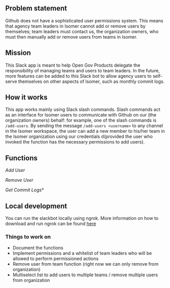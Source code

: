 ## Problem statement
Github does not have a sophisticated user permissions system. This means that agency team leaders in Isomer cannot add or remove users by themselves; team leaders must contact us, the organization owners, who must then manually add or remove users from teams in Isomer. 

## Mission
This Slack app is meant to help Open Gov Products delegate the responsibility of managing teams and users to team leaders. In the future, more features can be added to this Slack bot to allow agency users to self-serve themselves on other aspects of Isomer, such as monthly commit logs.

## How it works
This app works mainly using Slack slash commands. Slash commands act as an interface for Isomer users to communicate with Github on our (the organization owners) behalf: for example, one of the slash commands is `/add-users`. By sending the message `/add-users <username>` to any channel in the Isomer workspace, the user can add a new member to his/her team in the Isomer organization using our credentials d(provided the user who invoked the function has the necessary permissions to add users).

## Functions
*Add User*

*Remove User*

*Get Commit Logs**

## Local development
You can run the slackbot locally using ngrok. More information on how to download and run ngrok can be found [here](https://ngrok.com/download)

### Things to work on
- Document the functions
- Implement permissions and a whitelist of team leaders who will be allowed to perform permissioned actions
- Remove user from team function (right now we can only remove from organization)
- Multiselect list to add users to multiple teams / remove multiple users from organization
